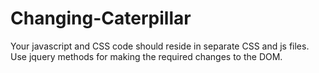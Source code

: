 # Changing-Caterpillar
Your javascript and CSS code should reside in separate CSS and js files. Use jquery methods for making the required changes to the DOM.  
